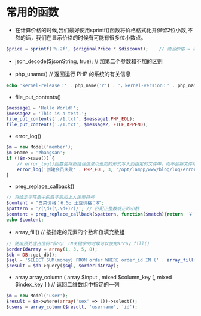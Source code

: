 # 常用的函数

* 在计算价格的时候,我们最好使用sprintf()函数将价格格式化并保留2位小数,不然的话，我们在显示价格的时候有可能有很多位小数点。
```php
$price = sprintf('%.2f', $originalPrice * $discount);    // 商品价格 = 原价 * 折扣
```

* json_decode($jsonString, true);  // 加第二个参数和不加的区别

* php_uname()  //  返回运行 PHP 的系统的有关信息
```php
echo 'kernel-release：' . php_name('r') . '，kernel-version：' . php_name('v');
```

* file_put_contents()
```php
$message1 = 'Hello World!';
$message2 = 'This is a test.';
file_put_contents('./1.txt', $message1.PHP_EOL);
file_put_contents('./1.txt', $message2, FILE_APPEND);
```

* error_log()
```php
$m = new Model('member');
$m->name = 'zhangsan';
if (!$m->save()) {
    // error_log()函数会将新错误信息以追加的形式写入到指定的文件中，而不会将文件中原有的数据覆盖
    error_log('创建会员失败' . PHP_EOL, 3, '/opt/lampp/www/blog/log/error.log');
}
```

* preg_replace_callback()
```php
// 将给定字符串中的数字前加上人民币符号
$content = "白菜价格：6.5; 土豆价格：8";
$pattern = '/(\d+(\.\d+)?)/'; // 匹配正整数或正的小数
$content = preg_replace_callback($pattern, function($match){return '￥'.$match[0];}, $content);
echo $content;
```

* array_fill()    // 按指定的元素的个数和值填充数组
```php
// 使用预处理占位符?和SQL IN关键字的时候可以使用array_fill()
$orderIdArray = array(1, 3, 5, 8);
$db = DB::get_db();
$sql = 'SELECT SUM(money) FROM order WHERE order_id IN (' . array_fill(0, count($orderIdArray), '?') . ')';
$result = $db->query($sql, $orderIdArray);
```

* array array_column ( array $input , mixed $column_key [, mixed $index_key ] )    // 返回二维数组中指定的一列
```php
$m = new Model('user');
$result = $m->where(array('sex' => 1))->select();
$users = array_column($result, 'username', 'id');
```
